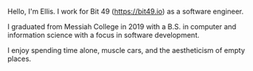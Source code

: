 Hello, I'm Ellis. I work for Bit 49 (https://bit49.io) as a software engineer.

I graduated from Messiah College in 2019 with a B.S. in computer and information science with a focus in software development.

I enjoy spending time alone, muscle cars, and the aestheticism of empty places.
